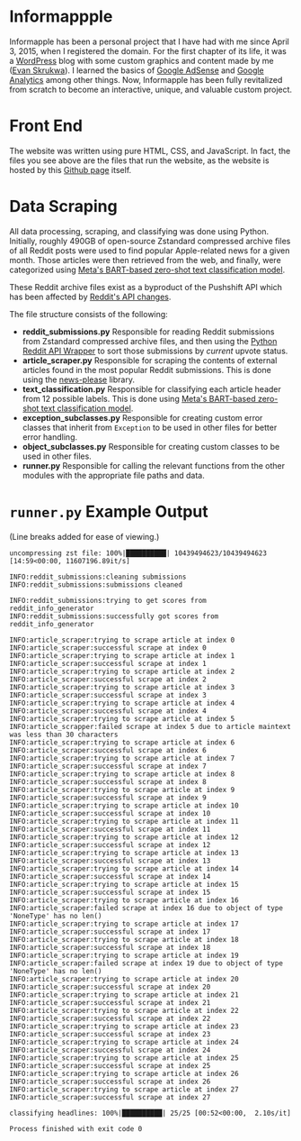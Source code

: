 # Informappple
Informapple has been a personal project that I have had with me since April 3, 2015, when I registered the domain. For the first chapter of its life, it was a [WordPress](https://wordpress.com) blog with some custom graphics and content made by me ([Evan Skrukwa](https://www.linkedin.com/in/skrukwa)). I learned the basics of [Google AdSense](https://adsense.google.com/start) and [Google Analytics](https://developers.google.com/analytics) among other things. Now, Informapple has been fully revitalized from scratch to become an interactive, unique, and valuable custom project.

# Front End
The website was written using pure HTML, CSS, and JavaScript. In fact, the files you see above are the files that run the website, as the website is hosted by this [Github page](https://pages.github.com) itself.

# Data Scraping
All data processing, scraping, and classifying was done using Python. Initially, roughly 490GB of open-source Zstandard compressed archive files of all Reddit posts were used to find popular Apple-related news for a given month. Those articles were then retrieved from the web, and finally, were categorized using [Meta's BART-based zero-shot text classification model](https://huggingface.co/facebook/bart-large-mnli).

These Reddit archive files exist as a byproduct of the Pushshift API which has been affected by [Reddit's API changes](https://en.wikipedia.org/wiki/2023_Reddit_API_controversy).

The file structure consists of the following:
* **reddit_submissions.py**
Responsible for reading Reddit submissions from Zstandard compressed archive files, and then using the [Python Reddit API Wrapper](https://github.com/praw-dev/praw) to sort those submissions by *current* upvote status.
* **article_scraper.py**
Responsible for scraping the contents of external articles found in the most popular Reddit submissions. This is done using the [news-please](https://github.com/fhamborg/news-please) library.
* **text_classification.py**
Responsible for classifying each article header from 12 possible labels. This is done using [Meta's BART-based zero-shot text classification model](https://huggingface.co/facebook/bart-large-mnli).
* **exception_subclasses.py**
Responsible for creating custom error classes that inherit from `Exception` to be used in other files for better error handling.
* **object_subclasses.py**
Responsible for creating custom classes to be used in other files.
* **runner.py**
Responsible for calling the relevant functions from the other modules with the appropriate file paths and data.

# `runner.py` Example Output
(Line breaks added for ease of viewing.)
```
uncompressing zst file: 100%|██████████| 10439494623/10439494623 [14:59<00:00, 11607196.89it/s]

INFO:reddit_submissions:cleaning submissions
INFO:reddit_submissions:submissions cleaned

INFO:reddit_submissions:trying to get scores from reddit_info_generator
INFO:reddit_submissions:successfully got scores from reddit_info_generator

INFO:article_scraper:trying to scrape article at index 0
INFO:article_scraper:successful scrape at index 0
INFO:article_scraper:trying to scrape article at index 1
INFO:article_scraper:successful scrape at index 1
INFO:article_scraper:trying to scrape article at index 2
INFO:article_scraper:successful scrape at index 2
INFO:article_scraper:trying to scrape article at index 3
INFO:article_scraper:successful scrape at index 3
INFO:article_scraper:trying to scrape article at index 4
INFO:article_scraper:successful scrape at index 4
INFO:article_scraper:trying to scrape article at index 5
INFO:article_scrapper:failed scrape at index 5 due to article maintext was less than 30 characters
INFO:article_scraper:trying to scrape article at index 6
INFO:article_scraper:successful scrape at index 6
INFO:article_scraper:trying to scrape article at index 7
INFO:article_scraper:successful scrape at index 7
INFO:article_scraper:trying to scrape article at index 8
INFO:article_scraper:successful scrape at index 8
INFO:article_scraper:trying to scrape article at index 9
INFO:article_scraper:successful scrape at index 9
INFO:article_scraper:trying to scrape article at index 10
INFO:article_scraper:successful scrape at index 10
INFO:article_scraper:trying to scrape article at index 11
INFO:article_scraper:successful scrape at index 11
INFO:article_scraper:trying to scrape article at index 12
INFO:article_scraper:successful scrape at index 12
INFO:article_scraper:trying to scrape article at index 13
INFO:article_scraper:successful scrape at index 13
INFO:article_scraper:trying to scrape article at index 14
INFO:article_scraper:successful scrape at index 14
INFO:article_scraper:trying to scrape article at index 15
INFO:article_scraper:successful scrape at index 15
INFO:article_scraper:trying to scrape article at index 16
INFO:article_scraper:failed scrape at index 16 due to object of type 'NoneType' has no len()
INFO:article_scraper:trying to scrape article at index 17
INFO:article_scraper:successful scrape at index 17
INFO:article_scraper:trying to scrape article at index 18
INFO:article_scraper:successful scrape at index 18
INFO:article_scraper:trying to scrape article at index 19
INFO:article_scraper:failed scrape at index 19 due to object of type 'NoneType' has no len()
INFO:article_scraper:trying to scrape article at index 20
INFO:article_scraper:successful scrape at index 20
INFO:article_scraper:trying to scrape article at index 21
INFO:article_scraper:successful scrape at index 21
INFO:article_scraper:trying to scrape article at index 22
INFO:article_scraper:successful scrape at index 22
INFO:article_scraper:trying to scrape article at index 23
INFO:article_scraper:successful scrape at index 23
INFO:article_scraper:trying to scrape article at index 24
INFO:article_scraper:successful scrape at index 24
INFO:article_scraper:trying to scrape article at index 25
INFO:article_scraper:successful scrape at index 25
INFO:article_scraper:trying to scrape article at index 26
INFO:article_scraper:successful scrape at index 26
INFO:article_scraper:trying to scrape article at index 27
INFO:article_scraper:successful scrape at index 27

classifying headlines: 100%|██████████| 25/25 [00:52<00:00,  2.10s/it]

Process finished with exit code 0
```
